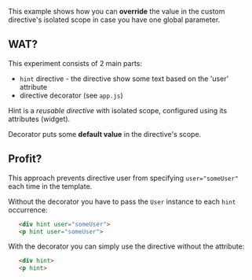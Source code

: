 This example shows how you can **override** the value in the custom directive's isolated scope in case you have one global parameter.


## WAT?

This experiment consists of 2 main parts:

 * `hint` directive - the directive show some text based on the 'user' attribute
 * directive decorator (see `app.js`)

Hint is a *reusable directive* with isolated scope, configured using its attributes (widget).

Decorator puts some **default value** in the directive's scope.

## Profit?

This approach prevents directive user from specifying `user="someUser"` each time in the template.

Without the decorator you have to pass the `User` instance to each `hint` occurrence:
```html
   <div hint user="someUser">
   <p hint user="someUser">
```

With the decorator you can simply use the directive without the attribute:
```html
   <div hint>
   <p hint>
```